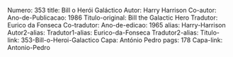 Numero: 353
title: Bill o Herói Galáctico
Autor: Harry Harrison
Co-autor: 
Ano-de-Publicacao: 1986
Titulo-original: Bill the Galactic Hero
Tradutor: Eurico da Fonseca
Co-tradutor: 
Ano-de-edicao: 1965
alias: Harry-Harrison
Autor2-alias: 
Tradutor1-alias: Eurico-da-Fonseca
Tradutor2-alias: 
Titulo-link: 353-Bill-o-Heroi-Galactico
Capa: António Pedro
pags: 178
Capa-link: Antonio-Pedro